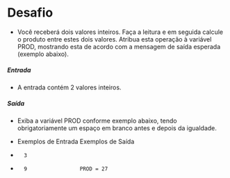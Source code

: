 # Desafio

- Você receberá dois valores inteiros. Faça a leitura e em seguida calcule o produto entre estes dois valores. Atribua esta operação à variável PROD, mostrando esta de acordo com a mensagem de saída esperada (exemplo abaixo).  
 
##### Entrada
- A entrada contém 2 valores inteiros.

##### Saída
- Exiba a variável PROD conforme exemplo abaixo, tendo obrigatoriamente um espaço em branco antes e depois da igualdade.


- Exemplos de Entrada 	Exemplos de Saída

-       3
-       9                 PROD = 27

